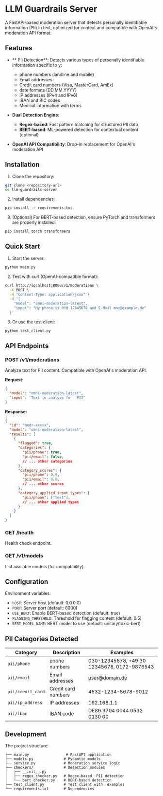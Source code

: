 # LLM Guardrails Server

A FastAPI-based moderation server that detects personally identifiable information (PII) in text, optimized for  context and compatible with OpenAI's moderation API format.

## Features

- ** PII Detection**: Detects various types of personally identifiable information specific to y:
  -  phone numbers (landline and mobile)
  - Email addresses
  - Credit card numbers (Visa, MasterCard, AmEx)
  -  date formats (DD.MM.YYYY)
  - IP addresses (IPv4 and IPv6)
  - IBAN and BIC codes
  - Medical information with  terms

- **Dual Detection Engine**:
  - **Regex-based**: Fast pattern matching for structured  PII data
  - **BERT-based**: ML-powered detection for contextual content (optional)

- **OpenAI API Compatibility**: Drop-in replacement for OpenAI's moderation API

## Installation

1. Clone the repository:
```bash
git clone <repository-url>
cd llm-guardrails-server
```

2. Install dependencies:
```bash
pip install -r requirements.txt
```

3. (Optional) For BERT-based detection, ensure PyTorch and transformers are properly installed:
```bash
pip install torch transformers
```

## Quick Start

1. Start the server:
```bash
python main.py
```

2. Test with curl (OpenAI-compatible format):
```bash
curl http://localhost:8000/v1/moderations \
  -X POST \
  -H "Content-Type: application/json" \
  -d '{
    "model": "omni-moderation-latest",
    "input": "My phone is 030-12345678 and E-Mail max@example.de"
  }'
```

3. Or use the test client:
```bash
python test_client.py
```

## API Endpoints

### POST /v1/moderations
Analyze text for  PII content. Compatible with OpenAI's moderation API.

**Request:**
```json
{
  "model": "omni-moderation-latest",
  "input": "Text to analyze for  PII"
}
```

**Response:**
```json
{
  "id": "modr-xxxxx",
  "model": "omni-moderation-latest",
  "results": [
    {
      "flagged": true,
      "categories": {
        "pii/phone": true,
        "pii/email": false,
        // ... other categories
      },
      "category_scores": {
        "pii/phone": 0.9,
        "pii/email": 0.0,
        // ... other scores
      },
      "category_applied_input_types": {
        "pii/phone": ["text"],
        // ... other applied types
      }
    }
  ]
}
```

### GET /health
Health check endpoint.

### GET /v1/models
List available models (for compatibility).

## Configuration

Environment variables:
- `HOST`: Server host (default: 0.0.0.0)
- `PORT`: Server port (default: 8000)
- `USE_BERT`: Enable BERT-based detection (default: true)
- `FLAGGING_THRESHOLD`: Threshold for flagging content (default: 0.5)
- `BERT_MODEL_NAME`: BERT model to use (default: unitary/toxic-bert)

##  PII Categories Detected

| Category | Description | Examples |
|----------|-------------|----------|
| `pii/phone` |  phone numbers | 030-12345678, +49 30 12345678, 0172-9876543 |
| `pii/email` | Email addresses | user@domain.de |
| `pii/credit_card` | Credit card numbers | 4532-1234-5678-9012 |
| `pii/ip_address` | IP addresses | 192.168.1.1 |
| `pii/iban` | IBAN code | DE89 3704 0044 0532 0130 00 |

## Development

The project structure:
```
├── main.py                 # FastAPI application
├── models.py              # Pydantic models
├── service.py             # Moderation service logic
├── checkers/              # Detection modules
│   ├── __init__.py
│   ├── regex_checker.py   # Regex-based  PII detection
│   └── bert_checker.py    # BERT-based detection
├── test_client.py         # Test client with  examples
└── requirements.txt       # Dependencies
```
